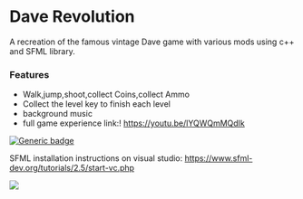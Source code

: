 # Dave Revolution
A recreation of the famous vintage Dave game with various mods using c++ and SFML library.
### Features

- Walk,jump,shoot,collect Coins,collect Ammo
- Collect the level key to finish each level 
- background music
- full  game experience link:!
https://youtu.be/lYQWQmMQdIk

[![Generic badge](https://img.shields.io/badge/C++11-SFML-<COLOR>.svg)](https://shields.io/)

SFML installation instructions on visual studio:
https://www.sfml-dev.org/tutorials/2.5/start-vc.php

![](https://od.lk/s/ODFfNDI2NjM2OTVf/SharedScreenshot.jpg)
